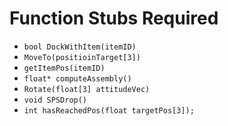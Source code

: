 # Function Stubs Required
- ```bool DockWithItem(itemID)```
- ```MoveTo(positioinTarget[3])```
- ```getItemPos(itemID)```
- ```float* computeAssembly()```
- ```Rotate(float[3] attitudeVec)```
- ```void SPSDrop()```
- ```int hasReachedPos(float targetPos[3]);```
